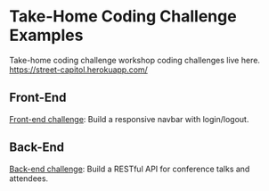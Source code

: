 # Take-Home Coding Challenge Examples

Take-home coding challenge workshop coding challenges live here.
https://street-capitol.herokuapp.com/

## Front-End 

[Front-end challenge](front-end): Build a responsive navbar with login/logout.

## Back-End

[Back-end challenge](back-end): Build a RESTful API for conference talks and attendees.

